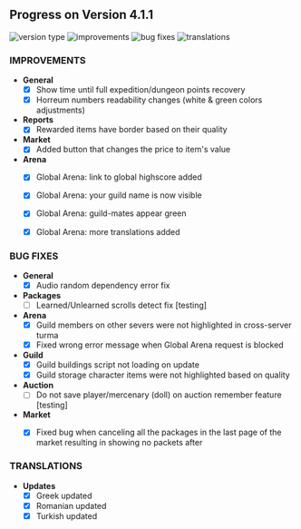 ## Progress on Version 4.1.1

![version type](https://img.shields.io/badge/version-beta-yellow.svg?style=flat-square)
![improvements](https://img.shields.io/badge/improvements-4-green.svg?style=flat-square) ![bug fixes](https://img.shields.io/badge/bug%20fixes-7-red.svg?style=flat-square) ![translations](https://img.shields.io/badge/translations-3-blue.svg?style=flat-square)

### IMPROVEMENTS
- **General**
	- [x] Show time until full expedition/dungeon points recovery
	- [x] Horreum numbers readability changes (white & green colors adjustments)
- **Reports**
	- [x] Rewarded items have border based on their quality
- **Market**
	- [x] Added button that changes the price to item's value
- **Arena**
	- [x] Global Arena: link to global highscore added
	- [x] Global Arena: your guild name is now visible
	- [x] Global Arena: guild-mates appear green
	- [x] Global Arena: more translations added


### BUG FIXES
- **General**
	- [x] Audio random dependency error fix
- **Packages**
	- [ ] Learned/Unlearned scrolls detect fix [testing]
- **Arena**
	- [x] Guild members on other severs were not highlighted in cross-server turma
	- [x] Fixed wrong error message when Global Arena request is blocked
- **Guild**
	- [x] Guild buildings script not loading on update
	- [x] Guild storage character items were not highlighted based on quality
- **Auction**
	- [ ] Do not save player/mercenary (doll) on auction remember feature [testing]
- **Market**
	- [x] Fixed bug when canceling all the packages in the last page of the market resulting in showing no packets after


### TRANSLATIONS
-  **Updates**
	- [x] Greek updated
	- [x] Romanian updated
	- [x] Turkish updated
